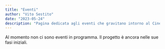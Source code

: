 ```yaml
---
title: "Eventi"
author: "Vito Sestito"
date: "2023-05-24"
description: "Pagina dedicata agli eventi che gravitano intorno al Cinema Teatro Sestito"
---
```

Al momento non ci sono eventi in programma. Il progetto è ancora nelle sue fasi iniziali.